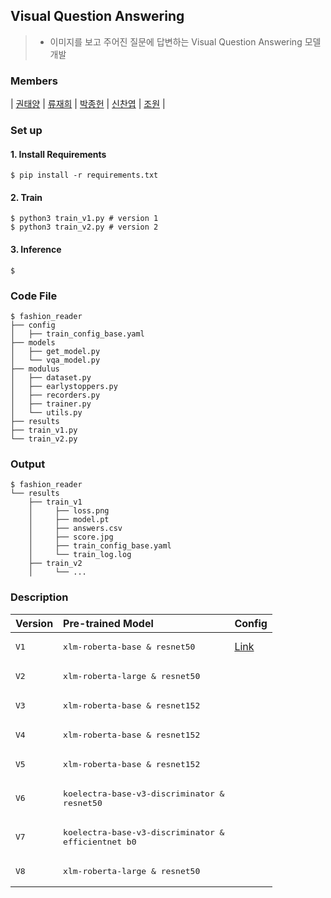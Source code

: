 ## Visual Question Answering
> - 이미지를 보고 주어진 질문에 답변하는 Visual Question Answering 모델 개발

### Members

| [권태양](https://github.com/sunnight9507) | [류재희](https://github.com/JaeheeRyu) | [박종헌](https://github.com/PJHgh) | [신찬엽](https://github.com/chanyub) | [조원](https://github.com/jo-member) |

### Set up

#### 1. Install Requirements
```
$ pip install -r requirements.txt
```

#### 2. Train
```
$ python3 train_v1.py # version 1
$ python3 train_v2.py # version 2
```

#### 3. Inference
```
$ 
```

### Code File
```
$ fashion_reader
├── config
│   ├── train_config_base.yaml
├── models
│   ├── get_model.py
│   └── vqa_model.py
├── modulus
│   ├── dataset.py
│   ├── earlystoppers.py
│   ├── recorders.py
│   ├── trainer.py
│   └── utils.py
├── results
├── train_v1.py
└── train_v2.py
```

### Output
```
$ fashion_reader
└── results
    ├── train_v1
    │     ├── loss.png
    │     ├── model.pt
    │     ├── answers.csv
    │     ├── score.jpg
    │     ├── train_config_base.yaml
    │     └── train_log.log
    ├── train_v2
    │     └── ...
```

### Description
|Version|Pre-trained Model|Config|
|:---|:---|:---|
| <pre>V1 | <pre>xlm-roberta-base & resnet50 | [Link](https://github.com/Fashion-Reader/Visual-Question-Answering/blob/main/code/results/train_v1/train_config_v1.yaml) |
| <pre>V2 | <pre>xlm-roberta-large & resnet50 | <pre> |
| <pre>V3 | <pre>xlm-roberta-base & resnet152 | <pre> |
| <pre>V4 | <pre>xlm-roberta-base & resnet152 | <pre> |
| <pre>V5 | <pre>xlm-roberta-base & resnet152 | <pre> |
| <pre>V6 | <pre>koelectra-base-v3-discriminator & resnet50 | <pre> |
| <pre>V7 | <pre>koelectra-base-v3-discriminator & efficientnet b0 | <pre> |
| <pre>V8 | <pre>xlm-roberta-large & resnet50 | <pre> |
